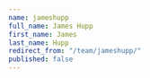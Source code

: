 ```yaml
---
name: jameshupp
full_name: James Hupp
first_name: James
last_name: Hupp
redirect_from: "/team/jameshupp/"
published: false
---
```


